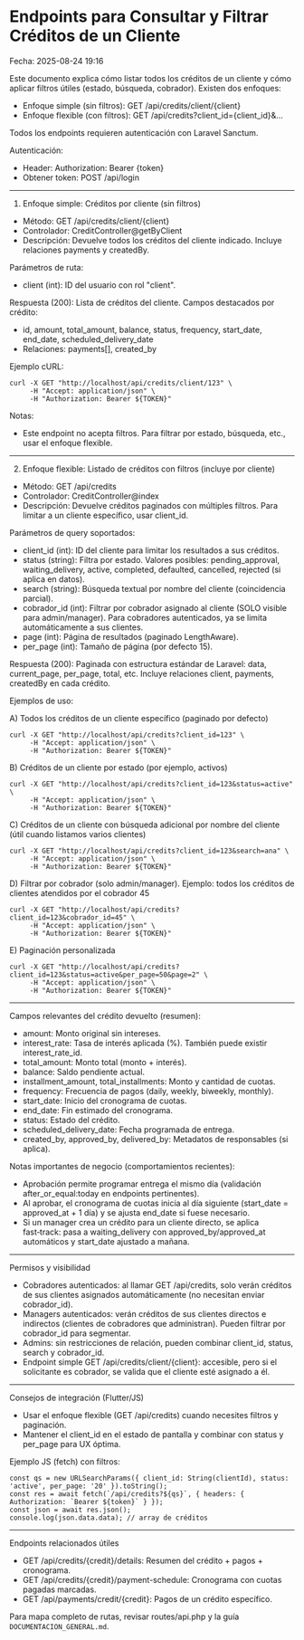 # Endpoints para Consultar y Filtrar Créditos de un Cliente

Fecha: 2025-08-24 19:16

Este documento explica cómo listar todos los créditos de un cliente y cómo aplicar filtros útiles (estado, búsqueda, cobrador). Existen dos enfoques:
- Enfoque simple (sin filtros): GET /api/credits/client/{client}
- Enfoque flexible (con filtros): GET /api/credits?client_id={client_id}&...

Todos los endpoints requieren autenticación con Laravel Sanctum.

Autenticación:
- Header: Authorization: Bearer {token}
- Obtener token: POST /api/login

---

1) Enfoque simple: Créditos por cliente (sin filtros)
- Método: GET /api/credits/client/{client}
- Controlador: CreditController@getByClient
- Descripción: Devuelve todos los créditos del cliente indicado. Incluye relaciones payments y createdBy.

Parámetros de ruta:
- client (int): ID del usuario con rol "client".

Respuesta (200): Lista de créditos del cliente.
Campos destacados por crédito:
- id, amount, total_amount, balance, status, frequency, start_date, end_date, scheduled_delivery_date
- Relaciones: payments[], created_by

Ejemplo cURL:
```
curl -X GET "http://localhost/api/credits/client/123" \
     -H "Accept: application/json" \
     -H "Authorization: Bearer ${TOKEN}"
```

Notas:
- Este endpoint no acepta filtros. Para filtrar por estado, búsqueda, etc., usar el enfoque flexible.

---

2) Enfoque flexible: Listado de créditos con filtros (incluye por cliente)
- Método: GET /api/credits
- Controlador: CreditController@index
- Descripción: Devuelve créditos paginados con múltiples filtros. Para limitar a un cliente específico, usar client_id.

Parámetros de query soportados:
- client_id (int): ID del cliente para limitar los resultados a sus créditos.
- status (string): Filtra por estado. Valores posibles: pending_approval, waiting_delivery, active, completed, defaulted, cancelled, rejected (si aplica en datos).
- search (string): Búsqueda textual por nombre del cliente (coincidencia parcial).
- cobrador_id (int): Filtrar por cobrador asignado al cliente (SOLO visible para admin/manager). Para cobradores autenticados, ya se limita automáticamente a sus clientes.
- page (int): Página de resultados (paginado LengthAware).
- per_page (int): Tamaño de página (por defecto 15).

Respuesta (200): Paginada con estructura estándar de Laravel: data, current_page, per_page, total, etc. Incluye relaciones client, payments, createdBy en cada crédito.

Ejemplos de uso:

A) Todos los créditos de un cliente específico (paginado por defecto)
```
curl -X GET "http://localhost/api/credits?client_id=123" \
     -H "Accept: application/json" \
     -H "Authorization: Bearer ${TOKEN}"
```

B) Créditos de un cliente por estado (por ejemplo, activos)
```
curl -X GET "http://localhost/api/credits?client_id=123&status=active" \
     -H "Accept: application/json" \
     -H "Authorization: Bearer ${TOKEN}"
```

C) Créditos de un cliente con búsqueda adicional por nombre del cliente (útil cuando listamos varios clientes)
```
curl -X GET "http://localhost/api/credits?client_id=123&search=ana" \
     -H "Accept: application/json" \
     -H "Authorization: Bearer ${TOKEN}"
```

D) Filtrar por cobrador (solo admin/manager). Ejemplo: todos los créditos de clientes atendidos por el cobrador 45
```
curl -X GET "http://localhost/api/credits?client_id=123&cobrador_id=45" \
     -H "Accept: application/json" \
     -H "Authorization: Bearer ${TOKEN}"
```

E) Paginación personalizada
```
curl -X GET "http://localhost/api/credits?client_id=123&status=active&per_page=50&page=2" \
     -H "Accept: application/json" \
     -H "Authorization: Bearer ${TOKEN}"
```

---

Campos relevantes del crédito devuelto (resumen):
- amount: Monto original sin intereses.
- interest_rate: Tasa de interés aplicada (%). También puede existir interest_rate_id.
- total_amount: Monto total (monto + interés).
- balance: Saldo pendiente actual.
- installment_amount, total_installments: Monto y cantidad de cuotas.
- frequency: Frecuencia de pagos (daily, weekly, biweekly, monthly).
- start_date: Inicio del cronograma de cuotas.
- end_date: Fin estimado del cronograma.
- status: Estado del crédito.
- scheduled_delivery_date: Fecha programada de entrega.
- created_by, approved_by, delivered_by: Metadatos de responsables (si aplica).

Notas importantes de negocio (comportamientos recientes):
- Aprobación permite programar entrega el mismo día (validación after_or_equal:today en endpoints pertinentes).
- Al aprobar, el cronograma de cuotas inicia al día siguiente (start_date = approved_at + 1 día) y se ajusta end_date si fuese necesario.
- Si un manager crea un crédito para un cliente directo, se aplica fast‑track: pasa a waiting_delivery con approved_by/approved_at automáticos y start_date ajustado a mañana.

---

Permisos y visibilidad
- Cobradores autenticados: al llamar GET /api/credits, solo verán créditos de sus clientes asignados automáticamente (no necesitan enviar cobrador_id).
- Managers autenticados: verán créditos de sus clientes directos e indirectos (clientes de cobradores que administran). Pueden filtrar por cobrador_id para segmentar.
- Admins: sin restricciones de relación, pueden combinar client_id, status, search y cobrador_id.
- Endpoint simple GET /api/credits/client/{client}: accesible, pero si el solicitante es cobrador, se valida que el cliente esté asignado a él.

---

Consejos de integración (Flutter/JS)
- Usar el enfoque flexible (GET /api/credits) cuando necesites filtros y paginación.
- Mantener el client_id en el estado de pantalla y combinar con status y per_page para UX óptima.

Ejemplo JS (fetch) con filtros:
```
const qs = new URLSearchParams({ client_id: String(clientId), status: 'active', per_page: '20' }).toString();
const res = await fetch(`/api/credits?${qs}`, { headers: { Authorization: `Bearer ${token}` } });
const json = await res.json();
console.log(json.data.data); // array de créditos
```

---

Endpoints relacionados útiles
- GET /api/credits/{credit}/details: Resumen del crédito + pagos + cronograma.
- GET /api/credits/{credit}/payment-schedule: Cronograma con cuotas pagadas marcadas.
- GET /api/payments/credit/{credit}: Pagos de un crédito específico.

Para mapa completo de rutas, revisar routes/api.php y la guía `DOCUMENTACION_GENERAL.md`.
